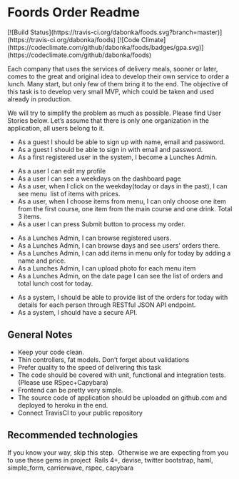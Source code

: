 <h1>Foords Order Readme</h1>
[![Build Status](https://travis-ci.org/dabonka/foods.svg?branch=master)](https://travis-ci.org/dabonka/foods)
[![Code Climate](https://codeclimate.com/github/dabonka/foods/badges/gpa.svg)](https://codeclimate.com/github/dabonka/foods)
<p>Each company that uses the services of delivery meals, sooner or later, comes to the great and original idea to develop their own service to order a lunch. Many start, but only few of them bring it to the end. The objective of this task is to develop very small MVP, which could be taken and used already in production. </p>
 
<p>We will try to simplify the problem as much as possible. Please find User Stories below. Let’s assume that there is only one organization in the application, all users belong to it. </p>
<ul>
<li>As a guest I should be able to sign up with name, email and password. </li>
<li>As a guest I should be able to sign in with email and password. </li>
<li>As a first registered user in the system, I become a Lunches Admin.</li> 
</ul>
<ul>
<li>As a user I can edit my profile </li>
<li>As a user I can see a weekdays on the dashboard page </li>
<li>As a user, when I click on the weekday(today or days in the past), I can see menu ­ list of items with prices. </li>
<li>As a user, when I choose items from menu, I can only choose one item from the first course, one item from the main course and one drink. Total 3 items.</li>
<li>As a user I can press Submit button to process my order. </li>
</ul>
<ul> 
<li>As a Lunches Admin, I can browse registered users. </li>
<li>As a Lunches Admin, I can browse days and see users’ orders there. </li>
<li>As a Lunches Admin, I can add items in menu only for today by adding a name and price. </li>
<li>As a Lunches Admin, I can upload photo for each menu item </li>
<li>As a Lunches Admin, on the date page I can see the list of orders and total lunch cost for today.  </li>
</ul>
<ul>
<li>As a system, I should be able to provide list of the orders for today with details for each person through RESTful JSON API endpoint. </li>
<li>As a system, I should have a secure API. </li>
</ul>

<h2>General Notes</h2> 
<ul>
<li>Keep your code clean.  </li>
<li>Thin controllers, fat models. Don’t forget about validations </li>
<li>Prefer quality to the speed of delivering this task </li>
<li>The code should be covered with unit, functional and integration tests. (Please use RSpec+Capybara) </li>
<li>Front­end can be pretty very simple. </li>
<li>The source code of application should be uploaded on github.com and deployed to heroku in the end. </li>
<li>Connect Travis­CI to your public repository </li>
</ul>
<h2>Recommended technologies </h2>
<p>If you know your way, skip this step. ​ Otherwise we are expecting from you to use these gems in project ­ Rails 4+, devise, twitter bootstrap, haml, simple_form, carrierwave, rspec, capybara </p>
